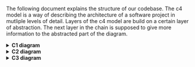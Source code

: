 The following document explains the structure of our codebase.
The c4 model is a way of describing the architecture of a software project in mutliple levels of detail.
Layers of the c4 model are build on a certain layer of abstraction.
The next layer in the chain is supposed to give more information to the abstracted part of the diagram.

<details>
  <summary><b>C1 diagram</b></summary>
  
  ![alt text](/c4-diagrams/C1%20-%20System%20context%20diagram.svg "C1")
</details>
<details>
  <summary><b>C2 diagram</b></summary>  
	Het systeem bestaat uit een drietal containers.
	Als eerste heb je de Frontend-Server container waar de website opdraait.
	Als tweede heb je de Hardware container waar de Arduino (2nd-factor module) in staat.
	Als Derde is er de Server. Deze container bevat zowel de database, API en een developer view module.
	Vanuit de website kun je een request sturen naar de Server. In de Server zal het API component het communiceren op zich nemen 
	en daarbij de berichten repository bijhouden. In de Server container zal een Swagger module komen die het uittesten 
	en bekijken van de API beschrijving faciliteert.
	De 2nd-factor module zal bestaan uit een Arduino met verschillende componenten en Wi-Fi mogelijkheid. 
	Deze module zal via TCP communiceren met de Server.
  
  ![alt text](/c4-diagrams/C2%20-%20Container%20diagramv2.svg "C2")

</details>
<details>
  <summary><b>C3 diagram</b></summary>

In het component level diagram worden de hardware container en de Server verder toegelicht. Hierbij wordt dieper ingegaan op de verschillende components die zich bevinden in deze twee containers.

De backend server heeft een tweetal controllers die de http requests opvangen en verder afhandelen. Verder zit er nog een developer component die de toegang van de developer bewerkstelligt. De GenerateCode controller laat via de Generate Code component de 2fa-code genereren. De VerifyCode controller bewerkstelligt dat met de Code verifier component.
De verschillende opgevraagde codes worden opgeslagen in een database component.
De code handler component heeft verbinding met de hardware container en registreert inkomende signalen en slaat deze op in de database.

De hardware module heeft een aantal controllers en handlers. De Communicatie met de backend gebeurt via de _communicationHandler_. De Wifi verbinding wordt gedaan door de WifiConnectionHandler component. Deze maakt en behoud de verbinding. De ButtonHandler behandeld alle analoge en digitale(PWM) in en outputs.

![alt text](/c4-diagrams/C3%20-%20Component%20diagram.svg "C3")

</details>
